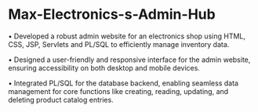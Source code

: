# Max-Electronics-s-Admin-Hub
• Developed a robust admin website for an electronics shop using HTML, CSS, JSP, Servlets and PL/SQL to efficiently manage inventory data.

• Designed a user-friendly and responsive interface for the admin website, ensuring accessibility on both desktop and mobile devices.

• Integrated PL/SQL for the database backend, enabling seamless data management for core functions like creating, reading, updating, and deleting product catalog entries.
